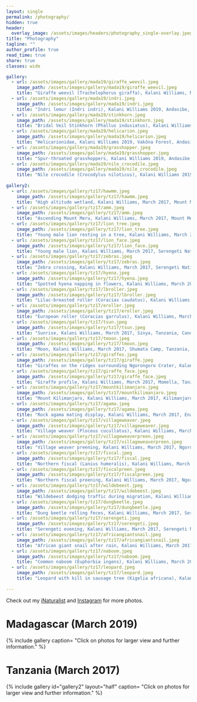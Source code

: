 ```yaml
---
layout: single
permalink: /photography/
hidden: true
header:
  overlay_image: /assets/images/headers/photography_single-overlay.jpeg
title: "Photography"
tagline: ""   
author_profile: true
read_time: true
share: true
classes: wide

gallery:
  - url: /assets/images/gallery/mada19/giraffe_weevil.jpeg
    image_path: /assets/images/gallery/mada19/giraffe_weevil.jpeg
    title: "Giraffe weevil (Trachelophorus giraffa), Kalani Williams, March 2019, Andasibe, Madagascar, SONY DSC-HX400V (58mm)"
  - url: /assets/images/gallery/mada19/indri.jpeg
    image_path: /assets/images/gallery/mada19/indri.jpeg
    title: "Indri lemur (Indri indri), Kalani Williams 2019, Andasibe, Madagascar, SONY DSC-HX400V (17mm)"
  - url: /assets/images/gallery/mada19/stinkhorn.jpeg
    image_path: /assets/images/gallery/mada19/stinkhorn.jpeg
    title: "Bridal Veil Stinkhorn (Phallus indusiatus), Kalani Williams, March 2019, Andasibe, Madagascar, SONY DSC-HX400V (6mm)"
  - url: /assets/images/gallery/mada19/helicarion.jpeg
    image_path: /assets/images/gallery/mada19/helicarion.jpeg
    title: "Helicarionidae, Kalani Williams 2019, Vakôna Forest, Andasibe, Madagascar, SONY DSC-HX400V (16mm)"
  - url: /assets/images/gallery/mada19/grasshopper.jpeg
    image_path: /assets/images/gallery/mada19/grasshopper.jpeg
    title: "Spur-throated grasshoppers, Kalani Williams 2019, Andasibe, Madagascar, SONY DSC-HX400V (20mm)"
  - url: /assets/images/gallery/mada19/nile_crocodile.jpeg
    image_path: /assets/images/gallery/mada19/nile_crocodile.jpeg
    title: "Nile crocodile (Crocodylus niloticus), Kalani Williams 2019, Vakôna Forest, Andasibe, Madagascar, SONY DSC-HX400V (215mm)"
    
gallery2:
  - url: /assets/images/gallery/tz17/hawmm.jpeg
    image_path: /assets/images/gallery/tz17/hawmm.jpeg
    title: "High altitude wetland, Kalani Williams, March 2017, Mount Meru, Tanzania, Apple iPhone 5s (4mm)"
  - url: /assets/images/gallery/tz17/amm.jpeg
    image_path: /assets/images/gallery/tz17/amm.jpeg
    title: "Ascending Mount Meru, Kalani Williams, March 2017, Mount Meru, Tanzania, Apple iPhone 5s (4mm)"
  - url: /assets/images/gallery/tz17/lion_tree.jpeg
    image_path: /assets/images/gallery/tz17/lion_tree.jpeg
    title: "Young male lion resting in a tree, Kalani Williams, March 2019, Serengeti National Park, Tanzania, Canon PowerShot SX50 HS (22mm)"
  - url: /assets/images/gallery/tz17/lion_face.jpeg
    image_path: /assets/images/gallery/tz17/lion_face.jpeg
    title: "Young male lion, Kalani Williams, March 2017, Serengeti National Park, Tanzania, Canon PowerShot SX50 HS (131mm)"
  - url: /assets/images/gallery/tz17/zebras.jpeg
    image_path: /assets/images/gallery/tz17/zebras.jpeg
    title: "Zebra crossing, Kalani Williams, March 2017, Serengeti National Park, Tanzania, Canon PowerShot SX50 HS (24mm)"
  - url: /assets/images/gallery/tz17/hyena.jpeg
    image_path: /assets/images/gallery/tz17/hyena.jpeg
    title: "Spotted hyena napping in flowers, Kalani Williams, March 2017, Ngorongoro Crater, Tanzania, Canon PowerShot SX50 HS (98mm)"
  - url: /assets/images/gallery/tz17/lbroller.jpeg
    image_path: /assets/images/gallery/tz17/lbroller.jpeg
    title: "Lilac-breasted roller (Coracias caudatus), Kalani Williams, March 2017, Serengeti National Park, Tanzania, Canon PowerShot SX50 HS (120mm)"
  - url: /assets/images/gallery/tz17/eroller.jpeg
    image_path: /assets/images/gallery/tz17/eroller.jpeg
    title: "European roller (Coracias garrulus), Kalani Williams, March 2017, Serengeti National Park, Tanzania, Canon PowerShot SX50 HS (215mm)"
  - url: /assets/images/gallery/tz17/tsun.jpeg
    image_path: /assets/images/gallery/tz17/tsun.jpeg
    title: "Sunrise, Kalani Williams, March 2017, Sinya, Tanzania, Canon PowerShot SX50 HS (204mm)"
  - url: /assets/images/gallery/tz17/tmoon.jpeg
    image_path: /assets/images/gallery/tz17/tmoon.jpeg
    title: "Moon, Kalani Williams, March 2017, Shumata Camp, Tanzania, Canon PowerShot SX50 HS (215mm)"
  - url: /assets/images/gallery/tz17/giraffes.jpeg
    image_path: /assets/images/gallery/tz17/giraffe.jpeg
    title: "Giraffes on the ridges surrounding Ngorongoro Crater, Kalani Williams, March 2017, Ngorongoro Crater, Tanzania, Canon PowerShot SX50 HS (22mm)"
  - url: /assets/images/gallery/tz17/giraffe_face.jpeg
    image_path: /assets/images/gallery/tz17/giraffe_face.jpeg
    title: "Giraffe profile, Kalani Williams, March 2017, Momella, Tanzania, Canon PowerShot SX50 HS (77mm)"
  - url: /assets/images/gallery/tz17/mountkilimanjaro.jpeg
    image_path: /assets/images/gallery/tz17/mountkilimanjaro.jpeg
    title: "Mount Kilimanjaro, Kalani Williams, March 2017, Kilimanjaro National Park (near Shira 1 base camp), Tanzania, Canon PowerShot SX50 HS (15mm)"
  - url: /assets/images/gallery/tz17/agama.jpeg
    image_path: /assets/images/gallery/tz17/agama.jpeg
    title: "Rock agama mating display, Kalani Williams, March 2017, Enashiva Nature Refuge, Tanzania, Canon PowerShot SX50 HS (50mm)"
  - url: /assets/images/gallery/tz17/villageweaver.jpeg
    image_path: /assets/images/gallery/tz17/villageweaver.jpeg
    title: "Village weaver (Ploceus cucullatus), Kalani Williams, March 2017, Ngorongoro Crater, Tanzania, Canon PowerShot SX50 HS (133mm)"
  - url: /assets/images/gallery/tz17/villageweaverpreen.jpeg
    image_path: /assets/images/gallery/tz17/villageweaverpreen.jpeg
    title: "Village weaver preening, Kalani Williams, March 2017, Ngorongoro Crater, Tanzania, Canon PowerShot SX50 HS (193mm)"
  - url: /assets/images/gallery/tz17/fiscal.jpeg
    image_path: /assets/images/gallery/tz17/fiscal.jpeg
    title: "Northern fiscal (Lanius humeralis), Kalani Williams, March 2017, Ngorongoro Crater, Tanzania, Canon PowerShot SX50 HS (149mm)"
  - url: /assets/images/gallery/tz17/fiscalpreen.jpeg
    image_path: /assets/images/gallery/tz17/fiscalpreen.jpeg
    title: "Northern fiscal preening, Kalani Williams, March 2017, Ngorongoro Crater, Tanzania, Canon PowerShot SX50 HS (149mm)"
  - url: /assets/images/gallery/tz17/wildebeest.jpeg
    image_path: /assets/images/gallery/tz17/wildebeest.jpeg
    title: "Wildebeest dodging traffic during migration, Kalani Williams, March 2017, Serengeti National Park, Tanzania, Canon PowerShot SX50 HS (114mm)"
  - url: /assets/images/gallery/tz17/dungbeetle.jpeg
    image_path: /assets/images/gallery/tz17/dungbeetle.jpeg
    title: "Dung beetle rolling feces, Kalani Williams, March 2017, Serengeti National Park, Tanzania, Canon PowerShot SX50 HS (215mm)"
  - url: /assets/images/gallery/tz17/serengeti.jpeg
    image_path: /assets/images/gallery/tz17/serengeti.jpeg
    title: "Serengeti evening, Kalani Williams, March 2017, Serengeti National Park, Tanzania, Canon PowerShot SX50 HS (5mm)"
  - url: /assets/images/gallery/tz17/africangiantsnail.jpeg
    image_path: /assets/images/gallery/tz17/africangiantsnail.jpeg
    title: "African giant snail after rain, Kalani Williams, March 2017, Arusha, Tanzania, Canon PowerShot SX50 HS (18mm)"
  - url: /assets/images/gallery/tz17/naboom.jpeg
    image_path: /assets/images/gallery/tz17/naboom.jpeg
    title: "Common naboom (Euphorbia ingens), Kalani Williams, March 2017, Sinya, Tanzania, Canon PowerShot SX50 HS (4mm)"
  - url: /assets/images/gallery/tz17/leopard.jpeg
    image_path: /assets/images/gallery/tz17/leopard.jpeg
    title: "Leopard with kill in sausage tree (Kigelia africana), Kalani Williams, March 2017, Serengeti National Park, Tanzania, Canon PowerShot SX50 HS (158mm)"
  
---
```


Check out my [iNaturalist](https://www.inaturalist.org/observations?place_id=any&subview=grid&user_id=kalani3) and [Instagram](https://www.instagram.com/iguanaonarock/) for more photos.

# Madagascar (March 2019)

{% include gallery caption= "Click on photos for larger view and further information." %}

# Tanzania (March 2017)

{% include gallery id="gallery2" layout="half" caption= "Click on photos for larger view and further information." %}
